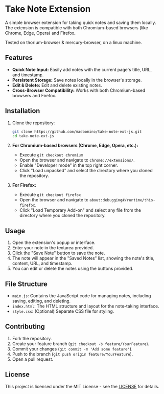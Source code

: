 # Take Note Extension

A simple browser extension for taking quick notes and saving them locally. The extension is compatible with both Chromium-based browsers (like Chrome, Edge, Opera) and Firefox.

Tested on thorium-browser & mercury-browser, on a linux machine.

## Features

- **Quick Note Input:** Easily add notes with the current page's title, URL, and timestamp.
- **Persistent Storage:** Save notes locally in the browser's storage.
- **Edit & Delete:** Edit and delete existing notes.
- **Cross-Browser Compatibility:** Works with both Chromium-based browsers and Firefox.

## Installation

1. Clone the repository:

   ```bash
   git clone https://github.com/madoomino/take-note-ext-js.git
   cd take-note-ext-js
   ```

2. **For Chromium-based browsers (Chrome, Edge, Opera, etc.):**

   - Execute `git checkout chromium`
   - Open the browser and navigate to `chrome://extensions/`.
   - Enable "Developer mode" in the top right corner.
   - Click "Load unpacked" and select the directory where you cloned the repository.

3. **For Firefox:**
   - Execute `git checkout firefox`
   - Open the browser and navigate to `about:debugging#/runtime/this-firefox`.
   - Click "Load Temporary Add-on" and select any file from the directory where you cloned the repository.

## Usage

1. Open the extension's popup or interface.
2. Enter your note in the textarea provided.
3. Click the "Save Note" button to save the note.
4. The note will appear in the "Saved Notes" list, showing the note's title, content, URL, and timestamp.
5. You can edit or delete the notes using the buttons provided.

## File Structure

- `main.js`: Contains the JavaScript code for managing notes, including saving, editing, and deleting.
- `index.html`: The HTML structure and layout for the note-taking interface.
- `style.css`: (Optional) Separate CSS file for styling.

## Contributing

1. Fork the repository.
2. Create your feature branch (`git checkout -b feature/YourFeature`).
3. Commit your changes (`git commit -m 'Add some feature'`).
4. Push to the branch (`git push origin feature/YourFeature`).
5. Open a pull request.

## License

This project is licensed under the MIT License - see the [LICENSE](https://opensource.org/license/MIT) for details.
